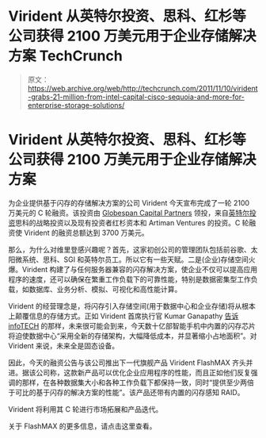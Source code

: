 # Virident 从英特尔投资、思科、红杉等公司获得 2100 万美元用于企业存储解决方案 TechCrunch

> 原文：<https://web.archive.org/web/http://techcrunch.com/2011/11/10/virident-grabs-21-million-from-intel-capital-cisco-sequoia-and-more-for-enterprise-storage-solutions/>

# Virident 从英特尔投资、思科、红杉等公司获得 2100 万美元用于企业存储解决方案

为企业提供基于闪存的存储解决方案的公司 Virident 今天宣布完成了一轮 2100 万美元的 C 轮融资。该投资由 [Globespan Capital Partners](https://web.archive.org/web/20230204114428/http://www.crunchbase.com/financial-organization/globespan-capital-partners) 领投，来自[英特尔投资](https://web.archive.org/web/20230204114428/http://www.crunchbase.com/financial-organization/intel-capital)思科的战略投资以及现有投资者红杉资本和 Artiman Ventures 的投资。C 轮融资使 Virident 的融资总额达到 3700 万美元。

那么，为什么对维里登感兴趣呢？首先，这家初创公司的管理团队包括前谷歌、太阳微系统、思科、SGI 和英特尔员工。所以它有一些天赋。二是(企业)存储空间火爆。Virident 构建了与任何服务器兼容的闪存解决方案，使企业不仅可以提高应用程序的速度，还可以确保在繁重工作负载下的可靠性能，特别是数据密集型工作负载，如数据库、业务分析、模拟、可视化和高性能计算。

Virident 的经营理念是，将闪存引入存储空间(用于数据中心和企业存储)将从根本上颠覆信息的存储方式。正如 Virident 首席执行官 Kumar Ganapathy [告诉 infoTECH](https://web.archive.org/web/20230204114428/http://it.tmcnet.com/topics/it/articles/211644-startup-virident-systems-seeks-revolutionize-storage-with-flash.htm) 的那样，未来很可能会到来，今天数十亿部智能手机中内置的闪存芯片将迫使数据中心“采用全新的存储架构，大幅降低成本，并显著缩小占地面积”。对 Virident 来说，未来全是固态设备。

因此，今天的融资公告与该公司推出下一代旗舰产品 Virident FlashMAX 齐头并进。据该公司称，这款新产品可以优化企业应用程序的性能，而且正如他们反复强调的那样，在各种数据集大小和各种工作负载下都保持一致，同时“提供至少两倍于可比的基于闪存的解决方案的性能”。该产品还带有内置的闪存感知 RAID。

Virident 将利用其 C 轮进行市场拓展和产品迭代。

关于 FlashMAX 的更多信息，请点击这里查看。